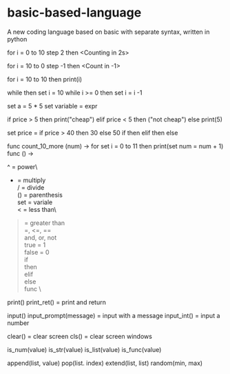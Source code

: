 # basic-based-language
A new coding language based on basic with separate syntax, written in python


for i = 0 to 10 step 2 then 
<Counting in 2s>

for i = 10 to 0 step -1 then <expr> 
<Count in -1>

for i = 10 to 10 then print(i)


while <condition> then <expression>
set i = 10
while i >= 0 then set i = i -1 

set a =  5 * 5
set variable = expr

if price > 5 then print("cheap") elif price < 5 then ("not cheap") else print(5)

set price = if price > 40 then 30 else 50
if <condition> then <expr> elif <condition> then <expr> else <expr>

func  count_10_more (num) -> for set i = 0 to 11 then print(set num = num + 1)
func <name> (<inputs>) -> <expr>

^ = power\
* = multiply\
/ =  divide\
() = parenthesis\
set = variale\
< = less than\
> = greater than\
>=, <=, ==\
and, or, not\
true = 1\
false = 0\
if <expression>\
then <expression>\
elif <expression>\
else <expression>\
func \

print(<expr>)
print_ret(<expr>) = print and return

input()
input_prompt(message) = input with a message
input_int() = input a number

clear() = clear screen 
cls() = clear screen windows

is_num(value)
is_str(value)
is_list(value)
is_func(value)

append(list, value)
pop(list. index)
extend(list, list)
random(min, max)




